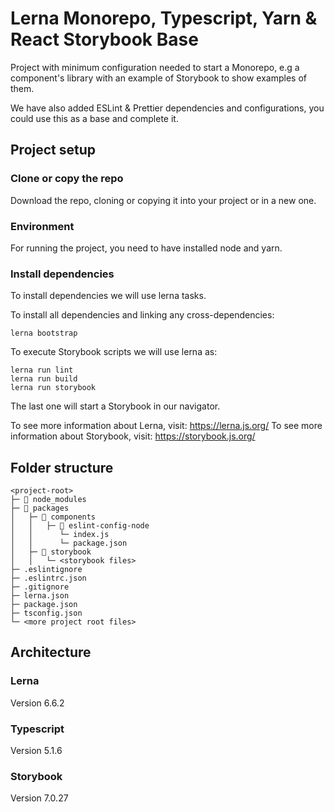 # Lerna Monorepo, Typescript, Yarn & React Storybook Base

Project with minimum configuration needed to start a Monorepo, e.g a component's library with an example of Storybook to
show examples of them.

We have also added ESLint & Prettier dependencies and configurations, you could use this as a base and complete it.

## Project setup

### Clone or copy the repo

Download the repo, cloning or copying it into your project or in a new one.

### Environment

For running the project, you need to have installed node and yarn.

### Install dependencies

To install dependencies we will use lerna tasks.

To install all dependencies and linking any cross-dependencies:

```shell
lerna bootstrap
```

To execute Storybook scripts we will use lerna as:

```shell
lerna run lint
lerna run build
lerna run storybook
```

The last one will start a Storybook in our navigator.

To see more information about Lerna, visit: <https://lerna.js.org/>
To see more information about Storybook, visit: <https://storybook.js.org/>

## Folder structure

```
<project-root>
├─ 📁 node_modules
├─ 📂 packages
│   ├─ 📂 components
│   │   ├─ 📁 eslint-config-node
│   │      └─ index.js
│   │      └─ package.json
│   ├─ 📂 storybook
│   │   └─ <storybook files>
├─ .eslintignore
├─ .eslintrc.json
├─ .gitignore
├─ lerna.json
├─ package.json
├─ tsconfig.json
└─ <more project root files>
```

## Architecture

### Lerna

Version 6.6.2

### Typescript

Version 5.1.6

### Storybook

Version 7.0.27
